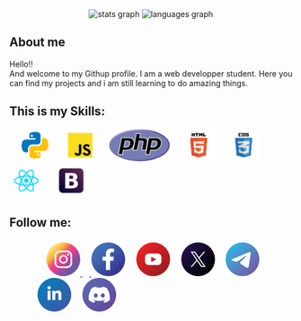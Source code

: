 <div align="center">
  <img src="https://github-readme-stats.vercel.app/api?username=ibrahimsohofi&hide_title=false&hide_rank=false&show_icons=true&include_all_commits=true&count_private=true&disable_animations=false&theme=dracula&locale=en&hide_border=false&order=1" height="150" alt="stats graph"  />
  <img src="https://github-readme-stats.vercel.app/api/top-langs?username=ibrahimsohofi&locale=en&hide_title=false&layout=compact&card_width=320&langs_count=5&theme=dracula&hide_border=false&order=2" height="150" alt="languages graph"  />
</div>

## About me

<p align="left">Hello!!<br>And welcome to my Githup profile. I am a web developper student. Here you can find my projects and i am still learning to do amazing things.</p>

## This is my Skills:

<div align="left">
  <img width="12" />
  <img src="python.svg" height="60" alt="python logo"  />
  <img width="12" />
  <img src="javascript.svg" height="60" alt="javascript logo"  />
  <img width="12" />
  <img src="php.svg" height="60" alt="php logo"  />
  <img width="12" />
  <img src="html.svg" height="60" alt="html5 logo"  />
  <img width="12" />
  <img src="css.svg" height="60" alt="css3 logo"  />
  <img width="12" />
  <img src="react.svg" height="60" alt="react logo"  />
  <img width="12" />
  <img src="boostrap.svg" height="60" alt="bootstrap logo"  />
</div>

###

## Follow me:

###

<div style="margin-left: 50px;">
  <img width="12" />
  <a href="https://www.instagram.com/sohofi.ibrahim/"><img src="Instagram.svg" width="60" height="60" alt="instagram logo"  />
  <img width="12" />
  <a href="https://www.facebook.com/ibrahimsohofi03"><img src="Facebook.svg" width="60" height="60" alt="facebook logo"  /></a>
  <img width="12" />
  <a href="https://www.youtube.com/@sohofiibrahim"> <img src="Youtube.svg" width="60" height="60" alt="youtube logo"  /></a>
  <img width="12" />
  <a href="https://twitter.com/Ibrahimsohofi"> <img src="Twitter.svg" width="60" height="60" alt="twitter logo"  /></a>
  <img width="12" />
  <a href="https://t.me/ibrahimsohofi"> <img src="Telegram.svg" width="60" height="60" alt="telegram logo"  /></a>
  <img width="12" />
  <a href="https://www.linkedin.com/in/ibrahimsohofi/"><img src="Linkedin.svg" width="60" height="60" alt="linkedin logo"  /></a>
  <img width="12" />
  <a href="https://discord.com/users/927947587099697213"><img src="Discord.svg" width="60" height="60" alt="discord logo"  /></a>
  
 
 
  
</div>

###

###

###

###

###

###

###

###

<div align="center">
</div>

###

###

